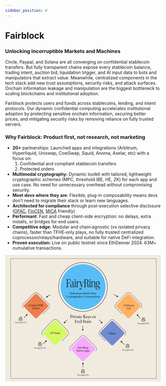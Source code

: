 ```yaml
---
sidebar_position: 0
---
```

# Fairblock

### Unlocking Incorruptible Markets and Machines

Circle, Paypal, and Solana are all converging on confidential stablecoin transfers. But fully transparent chains expose every stablecoin balance, trading intent, auction bid, liquidation trigger, and AI input data to bots and manipulators that extract value. Meanwhile, centralized components in the tech stack add new trust assumptions, security risks, and attack surfaces. Onchain information leakage and manipulation are the biggest bottleneck to scaling blockchains and institutional adoption.

Fairblock protects users and funds across stablecoins, lending, and intent protocols. Our dynamic confidential computing accelerates institutional adoption by protecting sensitive onchain information, securing better prices, and mitigating security risks by removing reliance on fully trusted servers. 

### **Why Fairblock: Product first, not research, not marketing**

- **20+** partnerships: Launched apps and integrations (Arbitrum, Hyperliquid, Uniswap, CowSwap, Squid, Anoma, Axelar, etc) with a focus on:
    1. Confidential and compliant stablecoin transfers
    2. Protected orders
- **Multimodal cryptography:** Dynamic toolkit with tailored, lightweight cryptographic schemes (MPC, threshold IBE, HE, ZK) for each app and use case. No need for unnecessary overhead without compromising security.
- **Meet devs where they are**: Flexible, plug-in composability means devs don’t need to migrate their stack or learn new languages.
- **Architected for compliance** through post-execution selective disclosure ([OFAC](https://www.govinfo.gov/app/details/CFR-2010-title31-vol3/CFR-2010-title31-vol3-sec500-314), [FinCEN](https://www.ecfr.gov/current/title-31/subtitle-B/chapter-X/part-1010/subpart-A/section-1010.100#p-1010.100), [MiCA](https://eur-lex.europa.eu/legal-content/EN/TXT/?uri=CELEX%3A32023R1114#d1e4979-86) friendly)
- **Performant**: Fast and cheap client-side encryption: no delays, extra installs, or bridges for end users.
- **Competitive edge:** Modular and chain‑agnostic (vs isolated privacy chains), faster than TFHE‑only plays, no fully trusted centralized coprocessor/relays/hardware, and suitable for native DeFi integration.
- **Proven execution:** Live on public testnet since EthDenver 2024. 63M+ cumulative transactions.

[![Fairblock Macro Schematic](../assets/FairyRingMacroSchematic.png)](../assets/FairyRingMacroSchematic.png)
